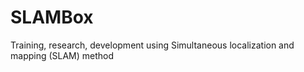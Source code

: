 # SLAMBox
Training, research, development using Simultaneous localization and mapping (SLAM) method
